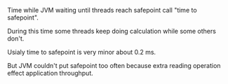Time while JVM waiting until threads reach safepoint call "time to safepoint".

During this time some threads keep doing calculation while some others don't.

Usialy time to safepoint is very minor about 0.2 ms.

But JVM couldn't put safepoint too often because extra reading operation effect application throughput.
